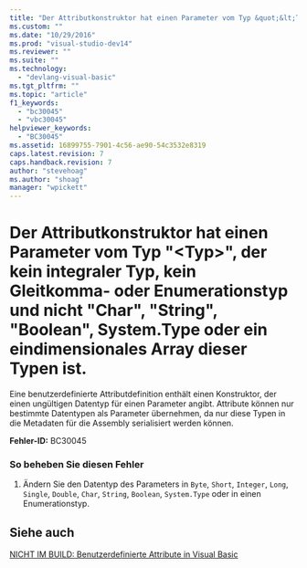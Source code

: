 ```yaml
---
title: "Der Attributkonstruktor hat einen Parameter vom Typ &quot;&lt;Typ&gt;&quot;, der kein integraler Typ, kein Gleitkomma- oder Enumerationstyp und nicht &quot;Char&quot;, &quot;String&quot;, &quot;Boolean&quot;, System.Type oder ein eindimensionales Array dieser Typen ist. | Microsoft Docs"
ms.custom: ""
ms.date: "10/29/2016"
ms.prod: "visual-studio-dev14"
ms.reviewer: ""
ms.suite: ""
ms.technology: 
  - "devlang-visual-basic"
ms.tgt_pltfrm: ""
ms.topic: "article"
f1_keywords: 
  - "bc30045"
  - "vbc30045"
helpviewer_keywords: 
  - "BC30045"
ms.assetid: 16899755-7901-4c56-ae90-54c3532e8319
caps.latest.revision: 7
caps.handback.revision: 7
author: "stevehoag"
ms.author: "shoag"
manager: "wpickett"
---
```

# Der Attributkonstruktor hat einen Parameter vom Typ &quot;&lt;Typ&gt;&quot;, der kein integraler Typ, kein Gleitkomma- oder Enumerationstyp und nicht &quot;Char&quot;, &quot;String&quot;, &quot;Boolean&quot;, System.Type oder ein eindimensionales Array dieser Typen ist.
Eine benutzerdefinierte Attributdefinition enthält einen Konstruktor, der einen ungültigen Datentyp für einen Parameter angibt. Attribute können nur bestimmte Datentypen als Parameter übernehmen, da nur diese Typen in die Metadaten für die Assembly serialisiert werden können.  
  
 **Fehler\-ID:** BC30045  
  
### So beheben Sie diesen Fehler  
  
1.  Ändern Sie den Datentyp des Parameters in `Byte`, `Short`, `Integer`, `Long`, `Single`, `Double`, `Char`, `String`, `Boolean`, `System.Type` oder in einen Enumerationstyp.  
  
## Siehe auch  
 [NICHT IM BUILD: Benutzerdefinierte Attribute in Visual Basic](http://msdn.microsoft.com/de-de/d72d8a5c-8f64-4614-b15b-cad66845d047)